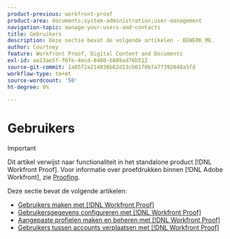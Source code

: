 ```yaml
---
product-previous: workfront-proof
product-area: documents;system-administration;user-management
navigation-topic: manage-your-users-and-contacts
title: Gebruikers
description: Deze sectie bevat de volgende artikelen - BEWERK ME.
author: Courtney
feature: Workfront Proof, Digital Content and Documents
exl-id: ae23ae5f-f6fe-4ecd-8480-b889ad76b512
source-git-commit: 1a85f2a214036b62d13cb01f0b7a77392648a5fd
workflow-type: tm+mt
source-wordcount: '50'
ht-degree: 0%

---
```


# Gebruikers

>[!IMPORTANT]
>
>Dit artikel verwijst naar functionaliteit in het standalone product [!DNL Workfront Proof]. Voor informatie over proefdrukken binnen [!DNL Adobe Workfront], zie [Proofing](../../../review-and-approve-work/proofing/proofing.md).

Deze sectie bevat de volgende artikelen:

* [Gebruikers maken met [!DNL Workfront Proof]](../../../workfront-proof/wp-mnguserscontacts/users/create-users.md)
* [Gebruikersgegevens configureren met [!DNL Workfront Proof]](../../../workfront-proof/wp-mnguserscontacts/users/configure-user-info.md)
* [Aangepaste profielen maken en beheren met [!DNL Workfront Proof]](../../../workfront-proof/wp-mnguserscontacts/users/create-and-manage-custom-profiles.md)
* [Gebruikers tussen accounts verplaatsen met [!DNL Workfront Proof]](../../../workfront-proof/wp-mnguserscontacts/users/move-users-between-accounts.md)
